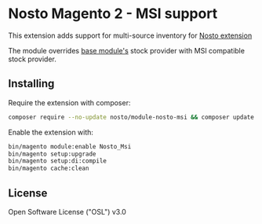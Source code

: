 # Nosto Magento 2 - MSI support
This extension adds support for multi-source inventory for [Nosto extension](https://github.com/Nosto/nosto-magento2)

The module overrides [base module's](https://github.com/Nosto/nosto-magento2) stock provider with MSI compatible stock provider.

## Installing

Require the extension with composer:
```bash
composer require --no-update nosto/module-nosto-msi && composer update --no-dev
```

Enable the extension with:
```bash
bin/magento module:enable Nosto_Msi
bin/magento setup:upgrade
bin/magento setup:di:compile
bin/magento cache:clean
```
## License

Open Software License ("OSL") v3.0